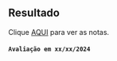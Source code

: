 ## Resultado

Clique [AQUI](../media/sgbd-2024-2-bcc-resumo.pdf) para ver as notas.

#### `Avaliação em xx/xx/2024`
